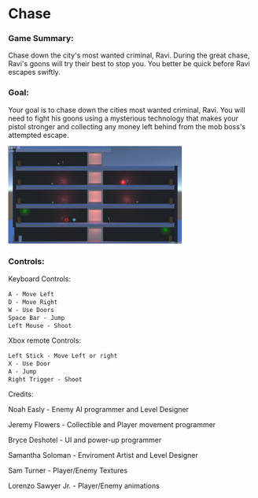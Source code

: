 # Chase

### Game Summary:

Chase down the city's most wanted criminal, Ravi. During the great chase, Ravi's goons will try their best to stop you. You better be quick before Ravi escapes swiftly.

### Goal:

Your goal is to chase down the cities most wanted criminal, Ravi. You will need to fight his goons using a mysterious technology that makes your pistol stronger and collecting any money left behind from the mob boss's attempted escape.

<img src="ChaseGameplay.png"  width=70% height=70%>

### Controls:

Keyboard Controls:
        
    A - Move Left
    D - Move Right
    W - Use Doors
    Space Bar - Jump
    Left Mouse - Shoot
    
Xbox remote Controls:

    Left Stick - Move Left or right
    X - Use Door
    A - Jump
    Right Trigger - Shoot

Credits:

Noah Easly - Enemy AI programmer and Level Designer

Jeremy Flowers - Collectible and Player movement programmer

Bryce Deshotel - UI and power-up programmer

Samantha Soloman - Enviroment Artist and Level Designer

Sam Turner - Player/Enemy Textures

Lorenzo Sawyer Jr. - Player/Enemy animations
